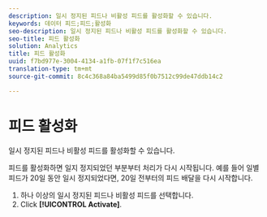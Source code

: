 ```yaml
---
description: 일시 정지된 피드나 비활성 피드를 활성화할 수 있습니다.
keywords: 데이터 피드;피드;활성화
seo-description: 일시 정지된 피드나 비활성 피드를 활성화할 수 있습니다.
seo-title: 피드 활성화
solution: Analytics
title: 피드 활성화
uuid: f7bd977e-3004-4134-a1fb-07f1f7c516ea
translation-type: tm+mt
source-git-commit: 8c4c368a84ba5499d85f0b7512c99de47ddb14c2

---
```



# 피드 활성화

일시 정지된 피드나 비활성 피드를 활성화할 수 있습니다.

피드를 활성화하면 일지 정지되었던 부분부터 처리가 다시 시작됩니다. 예를 들어 일별 피드가 20일 동안 일시 정지되었다면, 20일 전부터의 피드 배달을 다시 시작합니다.

1. 하나 이상의 일시 정지된 피드나 비활성 피드를 선택합니다.
1. Click **[!UICONTROL Activate]**.
